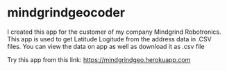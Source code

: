 # mindgrindgeocoder
I created this app for the customer of my company Mindgrind Robotronics.
This app is used to get Latitude Logitude from the address data in .CSV files.
You can view the data on app as well as download it as .csv file

Try this app from this link: https://mindgrindgeo.herokuapp.com
